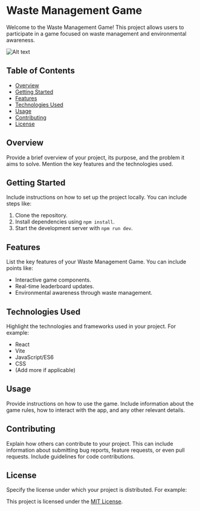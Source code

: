 # Waste Management Game


Welcome to the Waste Management Game! This project allows users to participate in a game focused on waste management and environmental awareness.

![Alt text](<../Screenshot 2023-12-20 at 7.40.22 PM.png>)


## Table of Contents

- [Overview](#overview)
- [Getting Started](#getting-started)
- [Features](#features)
- [Technologies Used](#technologies-used)
- [Usage](#usage)
- [Contributing](#contributing)
- [License](#license)

## Overview

Provide a brief overview of your project, its purpose, and the problem it aims to solve. Mention the key features and the technologies used.

## Getting Started

Include instructions on how to set up the project locally. You can include steps like:

1. Clone the repository.
2. Install dependencies using `npm install`.
3. Start the development server with `npm run dev`.

## Features

List the key features of your Waste Management Game. You can include points like:

- Interactive game components.
- Real-time leaderboard updates.
- Environmental awareness through waste management.

## Technologies Used

Highlight the technologies and frameworks used in your project. For example:

- React
- Vite
- JavaScript/ES6
- CSS
- (Add more if applicable)

## Usage

Provide instructions on how to use the game. Include information about the game rules, how to interact with the app, and any other relevant details.

## Contributing

Explain how others can contribute to your project. This can include information about submitting bug reports, feature requests, or even pull requests. Include guidelines for code contributions.

## License

Specify the license under which your project is distributed. For example:

This project is licensed under the [MIT License](LICENSE).

